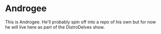 # Androgee

This is Androgee. He'll probably spin off into a repo of his own but for now he will live here as part of the DistroDelves show.
